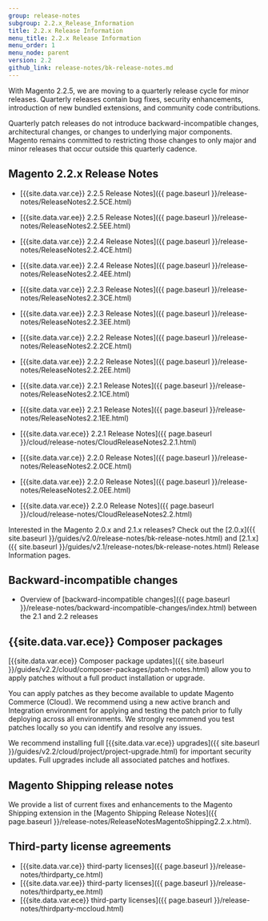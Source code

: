 ```yaml
---
group: release-notes
subgroup: 2.2.x_Release_Information
title: 2.2.x Release Information
menu_title: 2.2.x Release Information
menu_order: 1
menu_node: parent
version: 2.2
github_link: release-notes/bk-release-notes.md
---
```



<div class="bs-callout bs-callout-info" id="info" markdown="1">
With Magento 2.2.5, we are moving to a quarterly release cycle for  minor releases. Quarterly releases contain bug fixes, security enhancements, introduction of new bundled extensions, and community code contributions.

Quarterly patch releases do not introduce backward-incompatible changes, architectural changes, or changes to underlying major components. Magento remains committed to restricting those changes to only major and minor releases that occur outside this quarterly cadence. 
</div>




## Magento 2.2.x Release Notes

* [{{site.data.var.ce}} 2.2.5 Release Notes]({{ page.baseurl }}/release-notes/ReleaseNotes2.2.5CE.html)
* [{{site.data.var.ee}} 2.2.5 Release Notes]({{ page.baseurl }}/release-notes/ReleaseNotes2.2.5EE.html)

* [{{site.data.var.ce}} 2.2.4 Release Notes]({{ page.baseurl }}/release-notes/ReleaseNotes2.2.4CE.html)
* [{{site.data.var.ee}} 2.2.4 Release Notes]({{ page.baseurl }}/release-notes/ReleaseNotes2.2.4EE.html)

* [{{site.data.var.ce}} 2.2.3 Release Notes]({{ page.baseurl }}/release-notes/ReleaseNotes2.2.3CE.html)
* [{{site.data.var.ee}} 2.2.3 Release Notes]({{ page.baseurl }}/release-notes/ReleaseNotes2.2.3EE.html)

* [{{site.data.var.ce}} 2.2.2 Release Notes]({{ page.baseurl }}/release-notes/ReleaseNotes2.2.2CE.html)
* [{{site.data.var.ee}} 2.2.2 Release Notes]({{ page.baseurl }}/release-notes/ReleaseNotes2.2.2EE.html)


* [{{site.data.var.ce}} 2.2.1 Release Notes]({{ page.baseurl }}/release-notes/ReleaseNotes2.2.1CE.html)
* [{{site.data.var.ee}} 2.2.1 Release Notes]({{ page.baseurl }}/release-notes/ReleaseNotes2.2.1EE.html)
* [{{site.data.var.ece}} 2.2.1 Release Notes]({{ page.baseurl }}/cloud/release-notes/CloudReleaseNotes2.2.1.html)


* [{{site.data.var.ce}} 2.2.0 Release Notes]({{ page.baseurl }}/release-notes/ReleaseNotes2.2.0CE.html)
* [{{site.data.var.ee}} 2.2.0 Release Notes]({{ page.baseurl }}/release-notes/ReleaseNotes2.2.0EE.html)
* [{{site.data.var.ece}} 2.2.0 Release Notes]({{ page.baseurl }}/cloud/release-notes/CloudReleaseNotes2.2.html)

Interested in the Magento 2.0.x and 2.1.x releases? Check out the [2.0.x]({{ site.baseurl }}/guides/v2.0/release-notes/bk-release-notes.html) and [2.1.x]({{ site.baseurl }}/guides/v2.1/release-notes/bk-release-notes.html) Release Information pages.  

## Backward-incompatible changes

*	Overview of [backward-incompatible changes]({{ page.baseurl }}/release-notes/backward-incompatible-changes/index.html) between the 2.1 and 2.2 releases

## {{site.data.var.ece}} Composer packages

[{{site.data.var.ece}} Composer package updates]({{ site.baseurl }}/guides/v2.2/cloud/composer-packages/patch-notes.html) allow you to apply patches without a full product installation or upgrade.


You can apply patches as they become available to update Magento Commerce (Cloud). We recommend using a new active branch and Integration environment for applying and testing the patch prior to fully deploying across all environments. We strongly recommend you test patches locally so you can identify and resolve any issues.

<div class="bs-callout bs-callout-info" id="info" markdown="1">
We recommend installing full [{{site.data.var.ece}} upgrades]({{ site.baseurl }}/guides/v2.2/cloud/project/project-upgrade.html) for important security updates. Full upgrades include all associated patches and hotfixes.
</div>

## Magento Shipping release notes

We provide a list of current fixes and enhancements to the Magento Shipping extension in the [Magento Shipping Release Notes]({{ page.baseurl }}/release-notes/ReleaseNotesMagentoShipping2.2.x.html). 



## Third-party license agreements

*	[{{site.data.var.ce}} third-party licenses]({{ page.baseurl }}/release-notes/thirdparty_ce.html)
*	[{{site.data.var.ee}} third-party licenses]({{ page.baseurl }}/release-notes/thirdparty_ee.html)
*	[{{site.data.var.ece}} third-party licenses]({{ page.baseurl }}/release-notes/thirdparty-mccloud.html)
